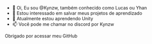 - 👋 Oi, Eu sou @Kynzw, também conhecido como Lucas ou Yhan
- 👀 Estou interessado em salvar meus projetos de aprendizado
- 🌱 Atualmente estou aprendendo Unity
- 📫 Você pode me chamar no discord por Kynzw

Obrigado por acessar meu GitHub

<!---
Kynzw/Kynzw is a ✨ special ✨ repository because its `README.md` (this file) appears on your GitHub profile.
You can click the Preview link to take a look at your changes.
--->

